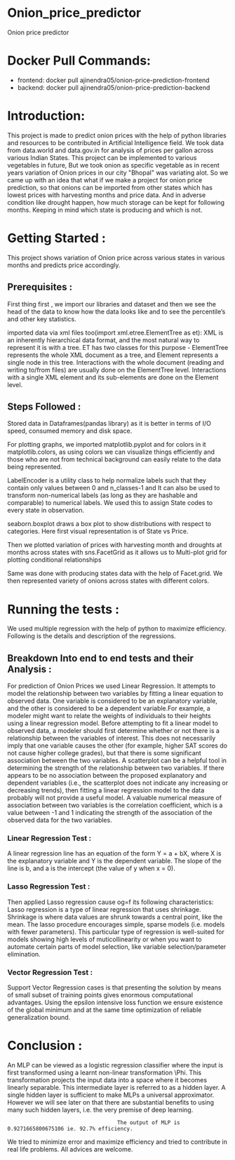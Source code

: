 # Onion_price_predictor
Onion price predictor

# Docker Pull Commands:
* frontend: docker pull ajinendra05/onion-price-prediction-frontend
* backend: docker pull ajinendra05/onion-price-prediction-backend
# Introduction:
This project is made to predict onion prices with the help of python libraries and resources to be contributed in Artificial Intelligence field. We took data from data.world and data.gov.in for analysis of prices per gallon across various Indian States. This project can be implemented to various vegetables in future, But we took onion as specific vegetable as in recent years variation of Onion prices in our city "Bhopal" was variating alot.
So we came up with an idea that what if we make a project for onion price prediction, so that onions can be imported from other states which has lowest prices with harvesting months and price data. And in adverse condition like drought happen, how much storage can be kept for following months. Keeping in mind which state is producing and which is not.

# Getting Started :
This project shows variation of Onion price across various states in various months and predicts price accordingly.

## Prerequisites :
First thing first , we import our libraries and dataset and then we see the head of the data to know how the data looks like and to see the percentile’s and other key statistics.

imported data via xml files too(import xml.etree.ElementTree as et):
XML is an inherently hierarchical data format, and the most natural way to represent it is with a tree. ET has two classes for this purpose - ElementTree represents the whole XML document as a tree, and Element represents a single node in this tree. Interactions with the whole document (reading and writing to/from files) are usually done on the ElementTree level. Interactions with a single XML element and its sub-elements are done on the Element level.

## Steps Followed :
Stored data in Dataframes(pandas library) as it is better in terms of I/O speed, consumed memory and disk space.

For plotting graphs, we imported matplotlib.pyplot and for colors in it matplotlib.colors, as using colors we can visualize things efficiently and those who are not from technical background can easily relate to the data being represented.

LabelEncoder is a utility class to help normalize labels such that they contain only values between 0 and n_classes-1 and It can also be used to transform non-numerical labels (as long as they are hashable and comparable) to numerical labels. We used this to assign State codes to every state in observation.

seaborn.boxplot draws a box plot to show distributions with respect to categories. Here first visual representation is of State vs Price.

Then we plotted variation of prices with harvesting month and droughts at months across states with sns.FacetGrid as it allows us  to Multi-plot grid for plotting conditional relationships

Same was done with producing states data with the help of Facet.grid.
We then represented variety of onions across states with different colors.

# Running the tests :
We used multiple regression with the help of python to maximize efficiency. Following is the details and description of the regressions.

## Breakdown Into end to end tests and their Analysis :
For prediction of Onion Prices we used Linear Regression. It attempts to model the relationship between two variables by fitting a linear equation to observed data. One variable is considered to be an explanatory variable, and the other is considered to be a dependent variable.For example, a modeler might want to relate the weights of individuals to their heights using a linear regression model.
Before attempting to fit a linear model to observed data, a modeler should first determine whether or not there is a relationship between the variables of interest. This does not necessarily imply that one variable causes the other (for example, higher SAT scores do not cause higher college grades), but that there is some significant association between the two variables.
A scatterplot can be a helpful tool in determining the strength of the relationship between two variables. If there appears to be no association between the proposed explanatory and dependent variables (i.e., the scatterplot does not indicate any increasing or decreasing trends), then fitting a linear regression model to the data probably will not provide a useful model.
A valuable numerical measure of association between two variables is the correlation coefficient, which is a value between -1 and 1 indicating the strength of the association of the observed data for the two variables.

### Linear Regression Test :
A linear regression line has an equation of the form Y = a + bX, where X is the explanatory variable and Y is the dependent variable. The slope of the line is b, and a is the intercept (the value of y when x = 0).

### Lasso Regression Test :
Then applied Lasso regression cause og=f its following characteristics:
Lasso regression is a type of linear regression that uses shrinkage. Shrinkage is where data values are shrunk towards a central point, like the mean. The lasso procedure encourages simple, sparse models (i.e. models with fewer parameters). This particular type of regression is well-suited for models showing high levels of muticollinearity or when you want to automate certain parts of model selection, like variable selection/parameter elimination.

### Vector Regression Test :
Support Vector Regression cases is that presenting the solution by means of small subset of training points gives enormous computational advantages. Using the epsilon intensive loss function we ensure existence of the global minimum and at the same time optimization of reliable generalization bound.

# Conclusion :
An MLP can be viewed as a logistic regression classifier where the input is first transformed using a learnt non-linear transformation \Phi. This transformation projects the input data into a space where it becomes linearly separable. This intermediate layer is referred to as a hidden layer. A single hidden layer is sufficient to make MLPs a universal approximator. However we will see later on that there are substantial benefits to using many such hidden layers, i.e. the very premise of deep learning. 
                           
                                       The output of MLP is 0.9271665800675106 ie. 92.7% efficiency.

We tried to minimize error and maximize efficiency and tried to contribute in real life problems.
All advices are welcome.




